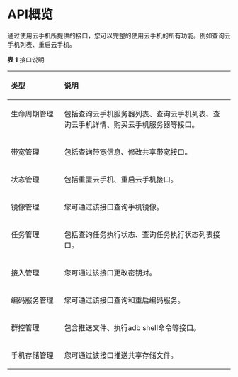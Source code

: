 # API概览<a name="ZH-CN_TOPIC_0149269146"></a>

通过使用云手机所提供的接口，您可以完整的使用云手机的所有功能。例如查询云手机列表、重启云手机。

**表 1**  接口说明

<a name="table5876102613294"></a>
<table><thead align="left"><tr id="row3878122616298"><th class="cellrowborder" valign="top" width="23.86%" id="mcps1.2.3.1.1"><p id="p68781126182914"><a name="p68781126182914"></a><a name="p68781126182914"></a><strong id="b125201844173712"><a name="b125201844173712"></a><a name="b125201844173712"></a>类型</strong></p>
</th>
<th class="cellrowborder" valign="top" width="76.14%" id="mcps1.2.3.1.2"><p id="p158781726112914"><a name="p158781726112914"></a><a name="p158781726112914"></a><strong id="b15203449370"><a name="b15203449370"></a><a name="b15203449370"></a>说明</strong></p>
</th>
</tr>
</thead>
<tbody><tr id="row148781026122919"><td class="cellrowborder" valign="top" width="23.86%" headers="mcps1.2.3.1.1 "><p id="p1771922512503"><a name="p1771922512503"></a><a name="p1771922512503"></a>生命周期管理</p>
</td>
<td class="cellrowborder" valign="top" width="76.14%" headers="mcps1.2.3.1.2 "><p id="p19376161111304"><a name="p19376161111304"></a><a name="p19376161111304"></a>包括查询云手机服务器列表、查询云手机列表、查询云手机详情、购买云手机服务器等接口。</p>
</td>
</tr>
<tr id="row9976018211"><td class="cellrowborder" valign="top" width="23.86%" headers="mcps1.2.3.1.1 "><p id="p81778829"><a name="p81778829"></a><a name="p81778829"></a>带宽管理</p>
</td>
<td class="cellrowborder" valign="top" width="76.14%" headers="mcps1.2.3.1.2 "><p id="p2377653105712"><a name="p2377653105712"></a><a name="p2377653105712"></a>包括查询带宽信息、修改共享带宽接口。</p>
</td>
</tr>
<tr id="row1987820263297"><td class="cellrowborder" valign="top" width="23.86%" headers="mcps1.2.3.1.1 "><p id="p63755114309"><a name="p63755114309"></a><a name="p63755114309"></a>状态管理</p>
</td>
<td class="cellrowborder" valign="top" width="76.14%" headers="mcps1.2.3.1.2 "><p id="p83041302151"><a name="p83041302151"></a><a name="p83041302151"></a>包括重置云手机、重启云手机接口。</p>
</td>
</tr>
<tr id="row816313459617"><td class="cellrowborder" valign="top" width="23.86%" headers="mcps1.2.3.1.1 "><p id="p837110114306"><a name="p837110114306"></a><a name="p837110114306"></a>镜像管理</p>
</td>
<td class="cellrowborder" valign="top" width="76.14%" headers="mcps1.2.3.1.2 "><p id="p152782220156"><a name="p152782220156"></a><a name="p152782220156"></a>您可通过该接口查询手机镜像。</p>
</td>
</tr>
<tr id="row132213492619"><td class="cellrowborder" valign="top" width="23.86%" headers="mcps1.2.3.1.1 "><p id="p2368181113305"><a name="p2368181113305"></a><a name="p2368181113305"></a>任务管理</p>
</td>
<td class="cellrowborder" valign="top" width="76.14%" headers="mcps1.2.3.1.2 "><p id="p144317202148"><a name="p144317202148"></a><a name="p144317202148"></a>包括查询任务执行状态、查询任务执行状态列表接口。</p>
</td>
</tr>
<tr id="row49251181426"><td class="cellrowborder" valign="top" width="23.86%" headers="mcps1.2.3.1.1 "><p id="p17925118522"><a name="p17925118522"></a><a name="p17925118522"></a>接入管理</p>
</td>
<td class="cellrowborder" valign="top" width="76.14%" headers="mcps1.2.3.1.2 "><p id="p6925018721"><a name="p6925018721"></a><a name="p6925018721"></a>您可通过该接口更改密钥对。</p>
</td>
</tr>
<tr id="row193575591991"><td class="cellrowborder" valign="top" width="23.86%" headers="mcps1.2.3.1.1 "><p id="p1479819615103"><a name="p1479819615103"></a><a name="p1479819615103"></a>编码服务管理</p>
</td>
<td class="cellrowborder" valign="top" width="76.14%" headers="mcps1.2.3.1.2 "><p id="p1470864105910"><a name="p1470864105910"></a><a name="p1470864105910"></a>您可通过该接口查询和重启编码服务。</p>
</td>
</tr>
<tr id="row15424181311012"><td class="cellrowborder" valign="top" width="23.86%" headers="mcps1.2.3.1.1 "><p id="p9424151316101"><a name="p9424151316101"></a><a name="p9424151316101"></a>群控管理</p>
</td>
<td class="cellrowborder" valign="top" width="76.14%" headers="mcps1.2.3.1.2 "><p id="p942491301016"><a name="p942491301016"></a><a name="p942491301016"></a>包含推送文件、执行adb shell命令等接口。</p>
</td>
</tr>
<tr id="row16890120131016"><td class="cellrowborder" valign="top" width="23.86%" headers="mcps1.2.3.1.1 "><p id="p1689122010108"><a name="p1689122010108"></a><a name="p1689122010108"></a>手机存储管理</p>
</td>
<td class="cellrowborder" valign="top" width="76.14%" headers="mcps1.2.3.1.2 "><p id="p1461218244128"><a name="p1461218244128"></a><a name="p1461218244128"></a>您可通过该接口推送共享存储文件。</p>
</td>
</tr>
</tbody>
</table>

